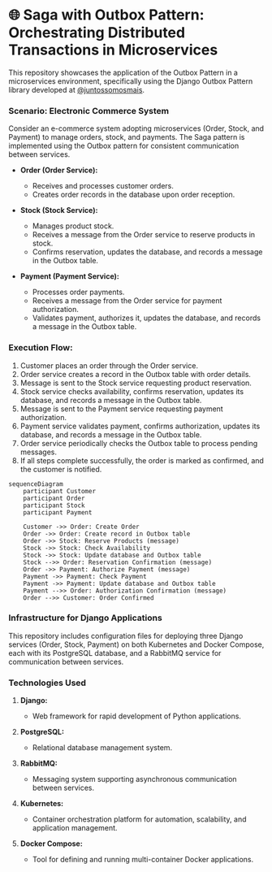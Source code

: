 # 🌐 Saga with Outbox Pattern: Orchestrating Distributed Transactions in Microservices

This repository showcases the application of the Outbox Pattern in a microservices environment, specifically using the Django Outbox Pattern library developed at [@juntossomosmais](https://github.com/juntossomosmais/django-outbox-pattern).

### Scenario: Electronic Commerce System

Consider an e-commerce system adopting microservices (Order, Stock, and Payment) to manage orders, stock, and payments. The Saga pattern is implemented using the Outbox pattern for consistent communication between services.

* **Order (Order Service):**
    - Receives and processes customer orders.
    - Creates order records in the database upon order reception.

* **Stock (Stock Service):**
    - Manages product stock.
    - Receives a message from the Order service to reserve products in stock.
    - Confirms reservation, updates the database, and records a message in the Outbox table.

* **Payment (Payment Service):**
    - Processes order payments.
    - Receives a message from the Order service for payment authorization.
    - Validates payment, authorizes it, updates the database, and records a message in the Outbox table.

### Execution Flow:

1. Customer places an order through the Order service.
2. Order service creates a record in the Outbox table with order details.
3. Message is sent to the Stock service requesting product reservation.
4. Stock service checks availability, confirms reservation, updates its database, and records a message in the Outbox table.
5. Message is sent to the Payment service requesting payment authorization.
6. Payment service validates payment, confirms authorization, updates its database, and records a message in the Outbox table.
7. Order service periodically checks the Outbox table to process pending messages.
8. If all steps complete successfully, the order is marked as confirmed, and the customer is notified.

```mermaid
sequenceDiagram
    participant Customer
    participant Order
    participant Stock
    participant Payment

    Customer ->> Order: Create Order
    Order ->> Order: Create record in Outbox table
    Order ->> Stock: Reserve Products (message)
    Stock ->> Stock: Check Availability
    Stock ->> Stock: Update database and Outbox table
    Stock -->> Order: Reservation Confirmation (message)
    Order ->> Payment: Authorize Payment (message)
    Payment ->> Payment: Check Payment
    Payment ->> Payment: Update database and Outbox table
    Payment -->> Order: Authorization Confirmation (message)
    Order -->> Customer: Order Confirmed
```

### Infrastructure for Django Applications

This repository includes configuration files for deploying three Django services (Order, Stock, Payment) on both Kubernetes and Docker Compose, each with its PostgreSQL database, and a RabbitMQ service for communication between services.

### Technologies Used

1. **Django:**
    - Web framework for rapid development of Python applications.

2. **PostgreSQL:**
    - Relational database management system.

3. **RabbitMQ:**
    - Messaging system supporting asynchronous communication between services.

4. **Kubernetes:**
    - Container orchestration platform for automation, scalability, and application management.

5. **Docker Compose:**
    - Tool for defining and running multi-container Docker applications.